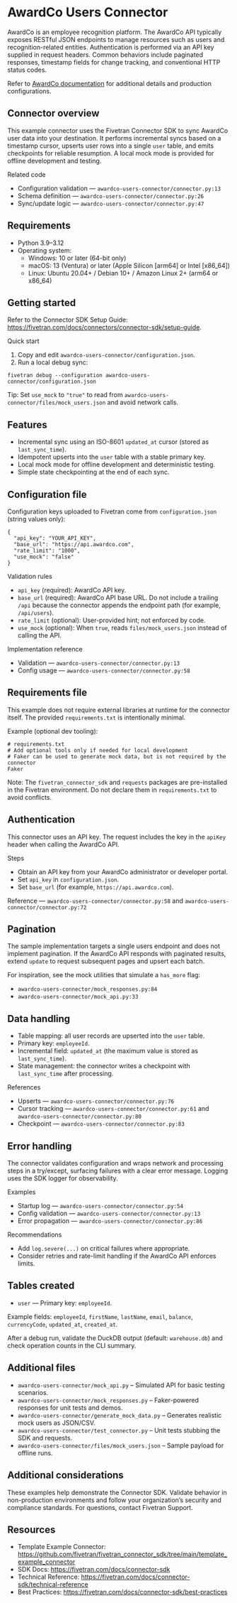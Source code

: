 # AwardCo Users Connector
AwardCo is an employee recognition platform. The AwardCo API typically exposes RESTful JSON endpoints to manage resources such as users and recognition-related entities. Authentication is performed via an API key supplied in request headers. Common behaviors include paginated responses, timestamp fields for change tracking, and conventional HTTP status codes. 

Refer to [AwardCo documentation](https://www.awardco.com/) for additional details and production configurations.

## Connector overview
This example connector uses the Fivetran Connector SDK to sync AwardCo user data into your destination. It performs incremental syncs based on a timestamp cursor, upserts user rows into a single `user` table, and emits checkpoints for reliable resumption. A local mock mode is provided for offline development and testing.

Related code
- Configuration validation — `awardco-users-connector/connector.py:13`
- Schema definition — `awardco-users-connector/connector.py:26`
- Sync/update logic — `awardco-users-connector/connector.py:47`


## Requirements
- Python 3.9–3.12
- Operating system:
  - Windows: 10 or later (64-bit only)
  - macOS: 13 (Ventura) or later (Apple Silicon [arm64] or Intel [x86_64])
  - Linux: Ubuntu 20.04+ / Debian 10+ / Amazon Linux 2+ (arm64 or x86_64)

## Getting started
Refer to the Connector SDK Setup Guide: https://fivetran.com/docs/connectors/connector-sdk/setup-guide.

Quick start
1) Copy and edit `awardco-users-connector/configuration.json`.
2) Run a local debug sync:

```
fivetran debug --configuration awardco-users-connector/configuration.json
```

Tip: Set `use_mock` to `"true"` to read from `awardco-users-connector/files/mock_users.json` and avoid network calls.

## Features
- Incremental sync using an ISO-8601 `updated_at` cursor (stored as `last_sync_time`).
- Idempotent upserts into the `user` table with a stable primary key.
- Local mock mode for offline development and deterministic testing.
- Simple state checkpointing at the end of each sync.

## Configuration file
Configuration keys uploaded to Fivetran come from `configuration.json` (string values only):

```
{
  "api_key": "YOUR_API_KEY",
  "base_url": "https://api.awardco.com",
  "rate_limit": "1000",
  "use_mock": "false"
}
```

Validation rules
- `api_key` (required): AwardCo API key.
- `base_url` (required): AwardCo API base URL. Do not include a trailing `/api` because the connector appends the endpoint path (for example, `/api/users`).
- `rate_limit` (optional): User-provided hint; not enforced by code.
- `use_mock` (optional): When `true`, reads `files/mock_users.json` instead of calling the API.

Implementation reference
- Validation — `awardco-users-connector/connector.py:13`
- Config usage — `awardco-users-connector/connector.py:58`

## Requirements file
This example does not require external libraries at runtime for the connector itself. The provided `requirements.txt` is intentionally minimal.

Example (optional dev tooling):

```
# requirements.txt
# Add optional tools only if needed for local development
# Faker can be used to generate mock data, but is not required by the connector
Faker
```

Note: The `fivetran_connector_sdk` and `requests` packages are pre-installed in the Fivetran environment. Do not declare them in `requirements.txt` to avoid conflicts.

## Authentication
This connector uses an API key. The request includes the key in the `apiKey` header when calling the AwardCo API.

Steps
- Obtain an API key from your AwardCo administrator or developer portal.
- Set `api_key` in `configuration.json`.
- Set `base_url` (for example, `https://api.awardco.com`).

Reference — `awardco-users-connector/connector.py:58` and `awardco-users-connector/connector.py:72`

## Pagination
The sample implementation targets a single users endpoint and does not implement pagination. If the AwardCo API responds with paginated results, extend `update` to request subsequent pages and upsert each batch.

For inspiration, see the mock utilities that simulate a `has_more` flag:
- `awardco-users-connector/mock_responses.py:84`
- `awardco-users-connector/mock_api.py:33`

## Data handling
- Table mapping: all user records are upserted into the `user` table.
- Primary key: `employeeId`.
- Incremental field: `updated_at` (the maximum value is stored as `last_sync_time`).
- State management: the connector writes a checkpoint with `last_sync_time` after processing.

References
- Upserts — `awardco-users-connector/connector.py:76`
- Cursor tracking — `awardco-users-connector/connector.py:61` and `awardco-users-connector/connector.py:80`
- Checkpoint — `awardco-users-connector/connector.py:83`

## Error handling
The connector validates configuration and wraps network and processing steps in a try/except, surfacing failures with a clear error message. Logging uses the SDK logger for observability.

Examples
- Startup log — `awardco-users-connector/connector.py:54`
- Config validation — `awardco-users-connector/connector.py:13`
- Error propagation — `awardco-users-connector/connector.py:86`

Recommendations
- Add `log.severe(...)` on critical failures where appropriate.
- Consider retries and rate-limit handling if the AwardCo API enforces limits.

## Tables created
- `user` — Primary key: `employeeId`.

Example fields: `employeeId`, `firstName`, `lastName`, `email`, `balance`, `currencyCode`, `updated_at`, `created_at`.

After a debug run, validate the DuckDB output (default: `warehouse.db`) and check operation counts in the CLI summary.

## Additional files
- `awardco-users-connector/mock_api.py` – Simulated API for basic testing scenarios.
- `awardco-users-connector/mock_responses.py` – Faker-powered responses for unit tests and demos.
- `awardco-users-connector/generate_mock_data.py` – Generates realistic mock users as JSON/CSV.
- `awardco-users-connector/test_connector.py` – Unit tests stubbing the SDK and requests.
- `awardco-users-connector/files/mock_users.json` – Sample payload for offline runs.

## Additional considerations
These examples help demonstrate the Connector SDK. Validate behavior in non-production environments and follow your organization’s security and compliance standards. For questions, contact Fivetran Support.

## Resources
- Template Example Connector: https://github.com/fivetran/fivetran_connector_sdk/tree/main/template_example_connector
- SDK Docs: https://fivetran.com/docs/connector-sdk
- Technical Reference: https://fivetran.com/docs/connector-sdk/technical-reference
- Best Practices: https://fivetran.com/docs/connector-sdk/best-practices
